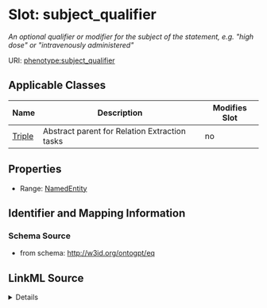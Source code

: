 

# Slot: subject_qualifier


_An optional qualifier or modifier for the subject of the statement, e.g. "high dose" or "intravenously administered"_



URI: [phenotype:subject_qualifier](http://w3id.org/ontogpt/phenotype/subject_qualifier)



<!-- no inheritance hierarchy -->





## Applicable Classes

| Name | Description | Modifies Slot |
| --- | --- | --- |
| [Triple](Triple.md) | Abstract parent for Relation Extraction tasks |  no  |







## Properties

* Range: [NamedEntity](NamedEntity.md)





## Identifier and Mapping Information







### Schema Source


* from schema: http://w3id.org/ontogpt/eq




## LinkML Source

<details>
```yaml
name: subject_qualifier
description: An optional qualifier or modifier for the subject of the statement, e.g.
  "high dose" or "intravenously administered"
from_schema: http://w3id.org/ontogpt/eq
rank: 1000
alias: subject_qualifier
owner: Triple
domain_of:
- Triple
range: NamedEntity

```
</details>
